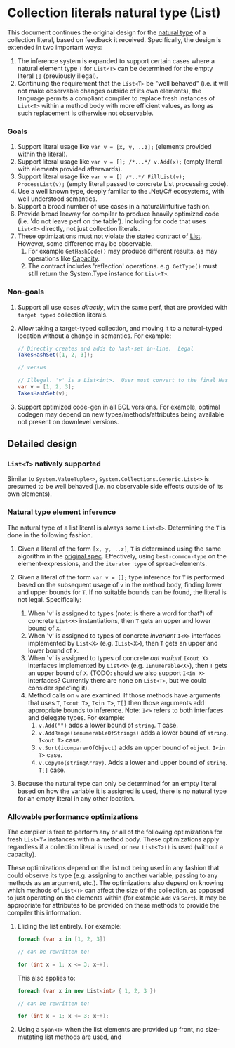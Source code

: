# Collection literals natural type (List<T>)

This document continues the original design for the [natural type](https://github.com/dotnet/csharplang/blob/main/proposals/collection-literals.md#natural-type) of a collection literal, based on feedback it received.  Specifically, the design is extended in two important ways:

1. The inference system is expanded to support certain cases where a natural element type `T` for `List<T>` can be determined for the empty literal `[]` (previously illegal).
1. Continuing the requirement that the `List<T>` be "well behaved" (i.e. it will not make observable changes outside of its own elements), the language permits a compliant compiler to replace fresh instances of `List<T>` within a method body with more efficient values, as long as such replacement is otherwise not observable.

### Goals

1. Support literal usage like `var v = [x, y, ..z];` (elements provided within the literal).
1. Support literal usage like `var v = []; /*...*/ v.Add(x);` (empty literal with elements provided afterwards).
1. Support literal usage like `var v = [] /*..*/ FillList(v); ProcessList(v);` (empty literal passed to concrete List processing code).
1. Use a well known type, deeply familiar to the .Net/C# ecosystems, with well understood semantics.
1. Support a broad number of use cases in a natural/intuitive fashion.
1. Provide broad leeway for compiler to produce heavily optimized code (i.e. 'do not leave perf on the table').  Including for code that uses `List<T>` directly, not just collection literals.
1. These optimizations must not violate the stated contract of [List<T>](https://learn.microsoft.com/en-us/dotnet/api/system.collections.generic.list-1?view=net-8.0).  However, some difference may be observable.
    1. For example `GetHashCode()` may produce different results, as may operations like [Capacity](https://learn.microsoft.com/en-us/dotnet/api/system.collections.generic.list-1.capacity?view=net-8.0).
    1. The contract includes 'reflection' operations.  e.g. `GetType()` must still return the System.Type instance for `List<T>`.

### Non-goals

1. Support all use cases *directly*, with the same perf, that are provided with `target typed` collection literals.
2. Allow taking a target-typed collection, and moving it to a natural-typed location without a change in semantics. For example:

    ```c#
    // Directly creates and adds to hash-set in-line.  Legal
    TakesHashSet([1, 2, 3]);

    // versus

    // Illegal. 'v' is a List<int>.  User must convert to the final HashSet.
    var v = [1, 2, 3];
    TakesHashSet(v);
    ```
3. Support optimized code-gen in all BCL versions.  For example, optimal codegen may depend on new types/methods/attributes being available not present on downlevel versions.

## Detailed design

### `List<T>` natively supported

Similar to `System.ValueTuple<>`, `System.Collections.Generic.List<>` is presumed to be well behaved (i.e. no observable side effects outside of its own elements).  


### Natural type element inference

The natural type of a list literal is always some `List<T>`.  Determining the `T` is done in the following fashion.

1. Given a literal of the form `[x, y, ..z]`, `T` is determined using the same  algorithm in the [original spec](https://github.com/dotnet/csharplang/blob/main/proposals/collection-literals.md#natural-type).  Effectively, using `best-common-type` on the element-expressions, and the `iterator type` of spread-elements.

1. Given a literal of the form `var v = [];` type inference for `T` is performed based on the subsequent usage of `v` in the method body, finding lower and upper bounds for `T`. If no suitable bounds can be found, the literal is not legal. Specifically:
    1. When 'v' is assigned to types (note: is there a word for that?) of concrete `List<X>` instantiations, then `T` gets an upper and lower bound of `X`.
    1. When 'v' is assigned to types of concrete *invariant* `I<X>` interfaces implemented by `List<X>` (e.g. `IList<X>`), then `T` gets an upper and lower bound of `X`.
    1. When 'v' is assigned to types of concrete *out variant* `I<out X>` interfaces implemented by `List<X>` (e.g. `IEnumerable<X>`), then `T` gets an upper bound of `X`. (TODO: should we also support `I<in X>` interfaces?  Currently there are none on `List<T>`, but we could consider spec'ing it).
    1. Method calls on `v` are examined. If those methods have arguments that uses `T`, `I<out T>`, `I<in T>`, `T[]` then those arguments add appropriate bounds to inference.  Note: `I<>` refers to both interfaces and delegate types.  For example:
        1. `v.Add("")` adds a lower bound of `string`.  `T` case.
        1. `v.AddRange(ienumerableOfStrings)` adds a lower bound of `string`. `I<out T>` case.
        1. `v.Sort(icomparerOfObject)` adds an upper bound of `object`. `I<in T>` case.
        1. `v.CopyTo(stringArray)`.  Adds a lower and upper bound of `string`. `T[]` case.

1. Because the natural type can only be determined for an empty literal based on how the variable it is assigned is used, there is no natural type for an empty literal in any other location.

### Allowable performance optimizations

The compiler is free to perform any or all of the following optimizations for fresh `List<T>` instances within a method body.  These optimizations apply regardless if a collection literal is used, or `new List<T>()` is used (without a capacity).

These optimizations depend on the list not being used in any fashion that could observe its type (e.g. assigning to another variable, passing to any methods as an argument, etc.).  The optimizations also depend on knowing which methods of `List<T>` can affect the size of the collection, as opposed to just operating on the elements within (for example `Add` vs `Sort`).  It may be appropriate for attributes to be provided on these methods to provide the compiler this information.

1. Eliding the list entirely.  For example:

    ```c#
    foreach (var x in [1, 2, 3])

    // can be rewritten to:

    for (int x = 1; x <= 3; x++);
    ```

    This also applies to:

    ```c#
    foreach (var x in new List<int> { 1, 2, 3 })

    // can be rewritten to:

    for (int x = 1; x <= 3; x++);
    ```

2. Using a `Span<T>` when the list elements are provided up front, no size-mutating list methods are used, and 
